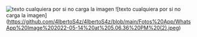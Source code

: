
![texto cualquiera por si no carga la imagen](https://github.com/4lbertoS4z/4lbertoS4z/blob/main/Fotos%20App/WhatsApp%20Image%202022-05-14%20at%205.06.36%20PM%20(1).jpeg)
![texto cualquiera por si no carga la imagen]
(https://github.com/4lbertoS4z/4lbertoS4z/blob/main/Fotos%20App/WhatsApp%20Image%202022-05-14%20at%205.06.36%20PM%20(2).jpeg)
